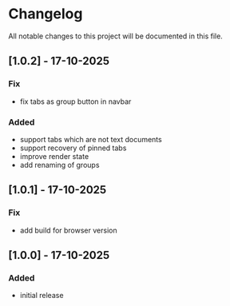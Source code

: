 # Changelog

All notable changes to this project will be documented in this file.

## [1.0.2] - 17-10-2025

### Fix

- fix tabs as group button in navbar

### Added

- support tabs which are not text documents
- support recovery of pinned tabs
- improve render state
- add renaming of groups

## [1.0.1] - 17-10-2025

### Fix

- add build for browser version

## [1.0.0] - 17-10-2025

### Added

- initial release